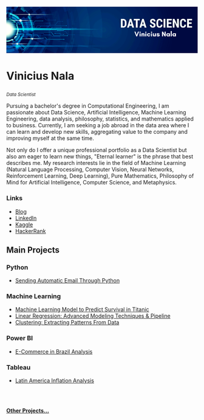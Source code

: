 <p align="center">
  <img src="banner_.png" >
</p>

# Vinicius Nala
<sub>*Data Scientist*</sub>
 
Pursuing a bachelor's degree in Computational Engineering, I am passionate about Data Science, Artificial Intelligence, Machine Learning Engineering, data analysis, philosophy, statistics, and mathematics applied to business. Currently, I am seeking a job abroad in the data area where I can learn and develop new skills, aggregating value to the company and improving myself at the same time.

Not only do I offer a unique professional portfolio as a Data Scientist but also am eager to learn new things, "Eternal learner" is the phrase that best describes me. My research interests lie in the field of Machine Learning (Natural Language Processing, Computer Vision, Neural Networks, Reinforcement Learning, Deep Learning), Pure Mathematics, Philosophy of Mind for Artificial Intelligence, Computer Science, and Metaphysics.

### Links

 - [Blog](https://medium.com/@viniciusnala)
 - [LinkedIn](https://www.linkedin.com/in/vinicius-nala-4b282a228/) 
 - [Kaggle](https://www.kaggle.com/viniciusnalasantos)
 - [HackerRank](https://www.hackerrank.com/vinicius_nala?hr_r=)

## Main Projects

### Python

 - [Sending Automatic Email Through Python ](https://github.com/ViniciusNalaSantos/Python_Email_Bot)

### Machine Learning
 - [Machine Learning Model to Predict Survival in Titanic](https://github.com/ViniciusNalaSantos/ML_TitanicAlgoritm)
 - [Linear Regression: Advanced Modeling Techniques & Pipeline](https://github.com/ViniciusNalaSantos/ML_HousePricesAlgoritm)
 - [Clustering: Extracting Patterns From Data](https://github.com/ViniciusNalaSantos/ML_ClusterAlgoritm)

### Power BI
 - [E-Commerce in Brazil Analysis](https://app.powerbi.com/view?r=eyJrIjoiNTNlMDVjNTQtNTkyNy00YTdkLTk5ZmMtZWUzMzY4MWRmMTJjIiwidCI6IjExZGJiZmUyLTg5YjgtNDU0OS1iZTEwLWNlYzM2NGU1OTU1MSIsImMiOjR9)
 
### Tableau
 - [Latin America Inflation Analysis](https://public.tableau.com/app/profile/vinicius.nala/viz/LatinAmericaInflationAnalysis/Painel2#1)

<br>
<br>

**[Other Projects...](https://github.com/ViniciusNalaSantos?tab=repositories)**
